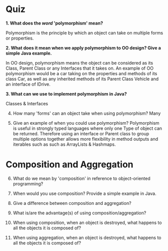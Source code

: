 # Quiz

**1. What does the ___word___ 'polymorphism' mean?**

Polymorphism is the principle by which an object can take on multiple forms or properties. 

**2. What does it mean when we apply polymorphism to OO design? Give a simple Java example.**

In OO design, polymorphism means the object can be considered as its Class, Parent Class or any Interfaces that it takes on. An example of OO polymorphism would be a car taking on the properties and methods of its class Car, as well as any inherited methods of its Parent Class Vehicle and an interface of IDrive.

**3. What can we use to implement polymorphism in Java?**

Classes & Interfaces

4. How many 'forms' can an object take when using polymorphism?
Many

5. Give an example of when you could use polymorphism?
Polymorphism is useful in strongly typed languages where only one Type of object can be returned. Therefore using an interface or Parent class to group multiple options together allows more flexibility in method outputs and iterables such as such as ArrayLists & Hashmaps. 


# Composition and Aggregation

6. What do we mean by 'composition' in reference to object-oriented programming?

7. When would you use composition? Provide a simple example in Java.

8. Give a difference between composition and aggregation?

9. What is/are the advantage(s) of using composition/aggregation?

10. When using composition, when an object is destroyed, what happens to all the objects it is composed of?

11. When using aggregation, when an object is destroyed, what happens to all the objects it is composed of?
